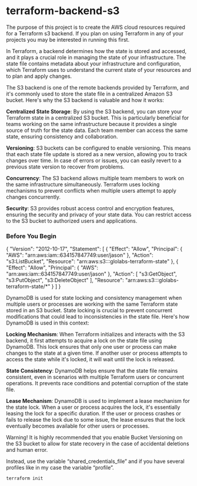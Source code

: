 # terraform-backend-s3

The purpose of this project is to create the AWS cloud resources required for a Terraform s3 backend. If you plan 
on using Terraform in any of your projects you may be interested in running this first.

In Terraform, a backend determines how the state is stored and accessed, and it plays a crucial role in managing 
the state of your infrastructure. The state file contains metadata about your infrastructure and configuration, 
which Terraform uses to understand the current state of your resources and to plan and apply changes.

The S3 backend is one of the remote backends provided by Terraform, and it's commonly used to store the state file 
in a centralized Amazon S3 bucket. Here's why the S3 backend is valuable and how it works:

**Centralized State Storage**: By using the S3 backend, you can store your Terraform state in a centralized S3 bucket. 
This is particularly beneficial for teams working on the same infrastructure because it provides a single source of 
truth for the state data. Each team member can access the same state, ensuring consistency and collaboration.

**Versioning**: S3 buckets can be configured to enable versioning. This means that each state file update is stored as a 
new version, allowing you to track changes over time. In case of errors or issues, you can easily revert to a previous 
state version to recover from problems.

**Concurrency**: The S3 backend allows multiple team members to work on the same infrastructure simultaneously. 
Terraform uses locking mechanisms to prevent conflicts when multiple users attempt to apply changes concurrently.

**Security**: S3 provides robust access control and encryption features, ensuring the security and privacy of your 
state data. You can restrict access to the S3 bucket to authorized users and applications.

### Before You Begin
{
    "Version": "2012-10-17",
    "Statement": [
        {
            "Effect": "Allow",
            "Principal": {
                "AWS": "arn:aws:iam::634157847749:user/jason"
            },
            "Action": "s3:ListBucket",
            "Resource": "arn:aws:s3:::glolabs-terraform-state"
        },
        {
            "Effect": "Allow",
            "Principal": {
                "AWS": "arn:aws:iam::634157847749:user/jason"
            },
            "Action": [
                "s3:GetObject",
                "s3:PutObject",
                "s3:DeleteObject"
            ],
            "Resource": "arn:aws:s3:::glolabs-terraform-state/*"
        }
    ]
}


DynamoDB is used for state locking and consistency management when multiple users or processes are working with the 
same Terraform state stored in an S3 bucket. State locking is crucial to prevent concurrent modifications that could 
lead to inconsistencies in the state file. Here's how DynamoDB is used in this context:

**Locking Mechanism**: When Terraform initializes and interacts with the S3 backend, it first attempts to acquire a lock on the state file using DynamoDB. This lock ensures that only one user or process can make changes to the state at a given time. If another user or process attempts to access the state while it's locked, it will wait until the lock is released.

**State Consistency**: DynamoDB helps ensure that the state file remains consistent, even in scenarios with multiple Terraform users or concurrent operations. It prevents race conditions and potential corruption of the state file.

**Lease Mechanism**: DynamoDB is used to implement a lease mechanism for the state lock. When a user or process acquires the lock, it's essentially leasing the lock for a specific duration. If the user or process crashes or fails to release the lock due to some issue, the lease ensures that the lock eventually becomes available for other users or processes.


Warning! It is highly recommended that you enable Bucket Versioning on the S3 bucket to allow for state recovery in the case of accidental deletions and human error.



Instead, use the variable “shared_credentials_file” and if you have several profiles like in my case the variable “profile”.

```
terraform init
```